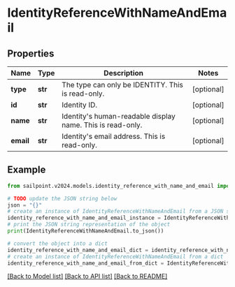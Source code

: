 # IdentityReferenceWithNameAndEmail


## Properties

Name | Type | Description | Notes
------------ | ------------- | ------------- | -------------
**type** | **str** | The type can only be IDENTITY. This is read-only. | [optional] 
**id** | **str** | Identity ID. | [optional] 
**name** | **str** | Identity&#39;s human-readable display name. This is read-only. | [optional] 
**email** | **str** | Identity&#39;s email address. This is read-only. | [optional] 

## Example

```python
from sailpoint.v2024.models.identity_reference_with_name_and_email import IdentityReferenceWithNameAndEmail

# TODO update the JSON string below
json = "{}"
# create an instance of IdentityReferenceWithNameAndEmail from a JSON string
identity_reference_with_name_and_email_instance = IdentityReferenceWithNameAndEmail.from_json(json)
# print the JSON string representation of the object
print(IdentityReferenceWithNameAndEmail.to_json())

# convert the object into a dict
identity_reference_with_name_and_email_dict = identity_reference_with_name_and_email_instance.to_dict()
# create an instance of IdentityReferenceWithNameAndEmail from a dict
identity_reference_with_name_and_email_from_dict = IdentityReferenceWithNameAndEmail.from_dict(identity_reference_with_name_and_email_dict)
```
[[Back to Model list]](../README.md#documentation-for-models) [[Back to API list]](../README.md#documentation-for-api-endpoints) [[Back to README]](../README.md)


